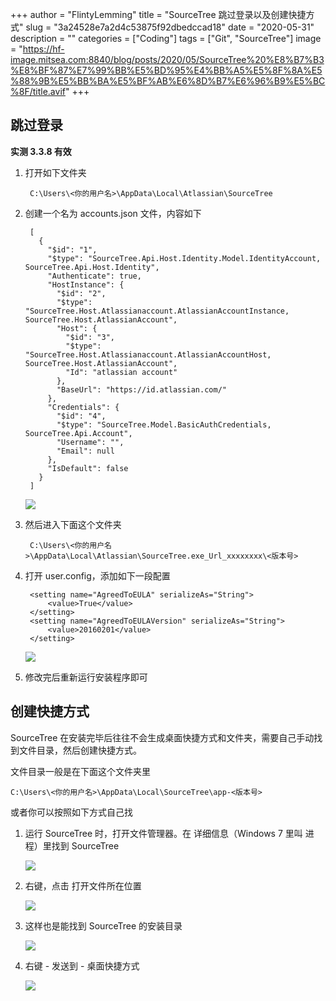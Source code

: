 +++
author = "FlintyLemming"
title = "SourceTree 跳过登录以及创建快捷方式"
slug = "3a24528e7a2d4c53875f92dbedccad18"
date = "2020-05-31"
description = ""
categories = ["Coding"]
tags = ["Git", "SourceTree"]
image = "https://hf-image.mitsea.com:8840/blog/posts/2020/05/SourceTree%20%E8%B7%B3%E8%BF%87%E7%99%BB%E5%BD%95%E4%BB%A5%E5%8F%8A%E5%88%9B%E5%BB%BA%E5%BF%AB%E6%8D%B7%E6%96%B9%E5%BC%8F/title.avif"
+++

## 跳过登录

**实测 3.3.8 有效**

1. 打开如下文件夹

        C:\Users\<你的用户名>\AppData\Local\Atlassian\SourceTree

2. 创建一个名为 accounts.json 文件，内容如下

        [
          {
            "$id": "1",
            "$type": "SourceTree.Api.Host.Identity.Model.IdentityAccount, SourceTree.Api.Host.Identity",
            "Authenticate": true,
            "HostInstance": {
              "$id": "2",
              "$type": "SourceTree.Host.Atlassianaccount.AtlassianAccountInstance, SourceTree.Host.AtlassianAccount",
              "Host": {
                "$id": "3",
                "$type": "SourceTree.Host.Atlassianaccount.AtlassianAccountHost, SourceTree.Host.AtlassianAccount",
                "Id": "atlassian account"
              },
              "BaseUrl": "https://id.atlassian.com/"
            },
            "Credentials": {
              "$id": "4",
              "$type": "SourceTree.Model.BasicAuthCredentials, SourceTree.Api.Account",
              "Username": "",
              "Email": null
            },
            "IsDefault": false
          }
        ]

    ![](https://hf-image.mitsea.com:8840/blog/posts/2020/05/SourceTree%20%E8%B7%B3%E8%BF%87%E7%99%BB%E5%BD%95%E4%BB%A5%E5%8F%8A%E5%88%9B%E5%BB%BA%E5%BF%AB%E6%8D%B7%E6%96%B9%E5%BC%8F/1.avif)

3. 然后进入下面这个文件夹

        C:\Users\<你的用户名>\AppData\Local\Atlassian\SourceTree.exe_Url_xxxxxxxx\<版本号>

4. 打开 user.config，添加如下一段配置

        <setting name="AgreedToEULA" serializeAs="String">
            <value>True</value>
        </setting>
        <setting name="AgreedToEULAVersion" serializeAs="String">
            <value>20160201</value>
        </setting>

    ![](https://hf-image.mitsea.com:8840/blog/posts/2020/05/SourceTree%20%E8%B7%B3%E8%BF%87%E7%99%BB%E5%BD%95%E4%BB%A5%E5%8F%8A%E5%88%9B%E5%BB%BA%E5%BF%AB%E6%8D%B7%E6%96%B9%E5%BC%8F/2.avif)

5. 修改完后重新运行安装程序即可

## 创建快捷方式

SourceTree 在安装完毕后往往不会生成桌面快捷方式和文件夹，需要自己手动找到文件目录，然后创建快捷方式。

文件目录一般是在下面这个文件夹里

    C:\Users\<你的用户名>\AppData\Local\SourceTree\app-<版本号>

或者你可以按照如下方式自己找

1. 运行 SourceTree 时，打开文件管理器。在 详细信息（Windows 7 里叫 进程）里找到 SourceTree

    ![](https://hf-image.mitsea.com:8840/blog/posts/2020/05/SourceTree%20%E8%B7%B3%E8%BF%87%E7%99%BB%E5%BD%95%E4%BB%A5%E5%8F%8A%E5%88%9B%E5%BB%BA%E5%BF%AB%E6%8D%B7%E6%96%B9%E5%BC%8F/3.avif)

2. 右键，点击 打开文件所在位置

    ![](https://hf-image.mitsea.com:8840/blog/posts/2020/05/SourceTree%20%E8%B7%B3%E8%BF%87%E7%99%BB%E5%BD%95%E4%BB%A5%E5%8F%8A%E5%88%9B%E5%BB%BA%E5%BF%AB%E6%8D%B7%E6%96%B9%E5%BC%8F/4.avif)

3. 这样也是能找到 SourceTree 的安装目录

    ![](https://hf-image.mitsea.com:8840/blog/posts/2020/05/SourceTree%20%E8%B7%B3%E8%BF%87%E7%99%BB%E5%BD%95%E4%BB%A5%E5%8F%8A%E5%88%9B%E5%BB%BA%E5%BF%AB%E6%8D%B7%E6%96%B9%E5%BC%8F/5.avif)

4. 右键 - 发送到 - 桌面快捷方式

    ![](https://hf-image.mitsea.com:8840/blog/posts/2020/05/SourceTree%20%E8%B7%B3%E8%BF%87%E7%99%BB%E5%BD%95%E4%BB%A5%E5%8F%8A%E5%88%9B%E5%BB%BA%E5%BF%AB%E6%8D%B7%E6%96%B9%E5%BC%8F/6.avif)
